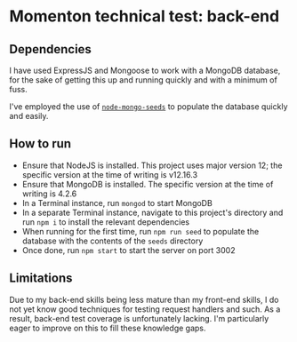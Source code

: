 # Momenton technical test: back-end

## Dependencies

I have used ExpressJS and Mongoose to work with a MongoDB database,
for the sake of getting this up and running quickly and with a minimum of fuss.

I've employed the use of [`node-mongo-seeds`](https://github.com/toymachiner62/node-mongo-seeds)
to populate the database quickly and easily.

## How to run

- Ensure that NodeJS is installed. This project uses major version 12; the specific version at the time of writing is v12.16.3
- Ensure that MongoDB is installed. The specific version at the time of writing is 4.2.6
- In a Terminal instance, run `mongod` to start MongoDB
- In a separate Terminal instance, navigate to this project's directory and run `npm i` to install the relevant dependencies
- When running for the first time, run `npm run seed` to populate the database with the contents of the `seeds` directory
- Once done, run `npm start` to start the server on port 3002

## Limitations

Due to my back-end skills being less mature than my front-end skills,
I do not yet know good techniques for testing request handlers and such.
As a result, back-end test coverage is unfortunately lacking.
I'm particularly eager to improve on this to fill these knowledge gaps.
